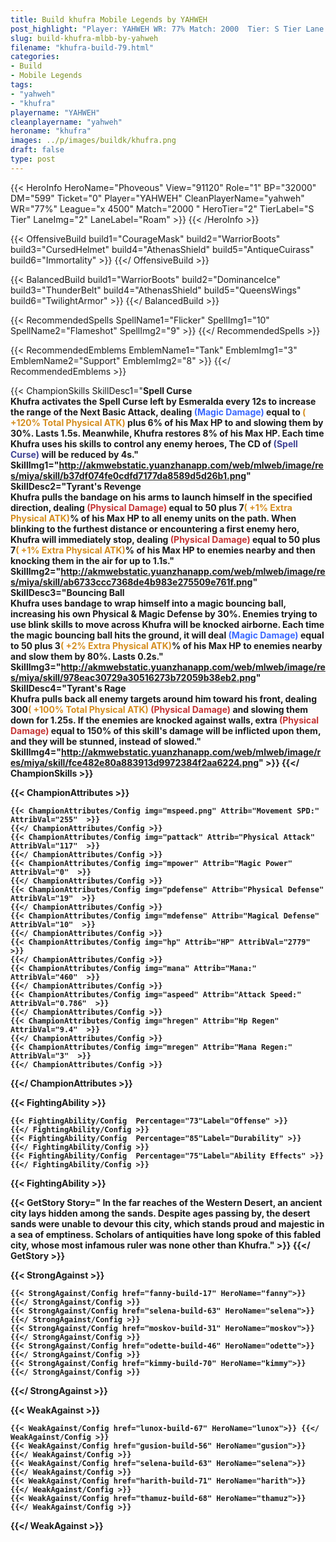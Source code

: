 ```yaml
---
title: Build khufra Mobile Legends by YAHWEH
post_highlight: "Player: YAHWEH WR: 77% Match: 2000  Tier: S Tier Lane: Roam"
slug: build-khufra-mlbb-by-yahweh
filename: "khufra-build-79.html"
categories: 
- Build 
- Mobile Legends
tags: 
- "yahweh"
- "khufra"
playername: "YAHWEH"
cleanplayername: "yahweh"
heroname: "khufra"
images: ../p/images/buildk/khufra.png
draft: false
type: post
---
```


{{< HeroInfo HeroName="Phoveous" View="91120" Role="1" BP="32000" DM="599" Ticket="0" Player="YAHWEH" CleanPlayerName="yahweh" WR="77%" League="x 4500" Match="2000 " HeroTier="2" TierLabel="S Tier" LaneImg="2" LaneLabel="Roam" >}} {{< /HeroInfo >}}
 
{{< OffensiveBuild build1="CourageMask"  build2="WarriorBoots" build3="CursedHelmet" build4="AthenasShield" build5="AntiqueCuirass" build6="Immortality" >}} {{</ OffensiveBuild >}}  

{{< BalancedBuild build1="WarriorBoots"  build2="DominanceIce" build3="ThunderBelt" build4="AthenasShield" build5="QueensWings" build6="TwilightArmor" >}} {{</ BalancedBuild >}}  

{{< RecommendedSpells SpellName1="Flicker" SpellImg1="10" SpellName2="Flameshot" SpellImg2="9" >}} {{</ RecommendedSpells >}}   

{{< RecommendedEmblems EmblemName1="Tank" EmblemImg1="3" EmblemName2="Support" EmblemImg2="8" >}} {{</ RecommendedEmblems >}}   

{{< ChampionSkills SkillDesc1="<b>Spell Curse<br>Khufra activates the Spell Curse left by Esmeralda every 12s to increase the range of the Next Basic Attack, dealing <font color='#3B69FF'>(Magic Damage)</font> equal to <font color='#D58E1F'>( +120% Total Physical ATK)</font> plus 6% of his Max HP to and slowing them by 30%. Lasts 1.5s. Meanwhile, Khufra restores 8% of his Max HP. Each time Khufra uses his skills to control any enemy heroes, The CD of <font color='#404495'>(Spell Curse)</font> will be reduced by 4s." SkillImg1="http://akmwebstatic.yuanzhanapp.com/web/mlweb/image/res/miya/skill/b37df074fe0cdfd7177da8589d5d26b1.png"  SkillDesc2="<b>Tyrant's Revenge<br>Khufra pulls the bandage on his arms to launch himself in the specified direction, dealing <font color='#C53535'>(Physical Damage)</font> equal to 50 plus 7<font color='#D58E1F'>( +1% Extra Physical ATK)</font>% of his Max HP to all enemy units on the path. When blinking to the furthest distance or encountering a first enemy hero, Khufra will immediately stop, dealing <font color='#C53535'>(Physical Damage)</font> equal to 50 plus 7<font color='#D58E1F'>( +1% Extra Physical ATK)</font>% of his Max HP to enemies nearby and then knocking them in the air for up to 1.1s." SkillImg2="http://akmwebstatic.yuanzhanapp.com/web/mlweb/image/res/miya/skill/ab6733ccc7368de4b983e275509e761f.png"  SkillDesc3="<b>Bouncing Ball<br>Khufra uses bandage to wrap himself into a magic bouncing ball, increasing his own Physical &amp; Magic Defense by 30%. Enemies trying to use blink skills to move across Khufra will be knocked airborne. Each time the magic bouncing ball hits the ground, it will deal <font color='#3B69FF'>(Magic Damage)</font> equal to 50 plus 3<font color='#D58E1F'>( +2% Extra Physical ATK)</font>% of his Max HP to enemies nearby and slow them by 80%. Lasts 0.2s." SkillImg3="http://akmwebstatic.yuanzhanapp.com/web/mlweb/image/res/miya/skill/978eac30729a30516273b72059b38eb2.png"  SkillDesc4="<b>Tyrant's Rage<br>Khufra pulls back all enemy targets around him toward his front, dealing 300<font color='#D58E1F'>( +100% Total Physical ATK)</font> <font color='#C53535'>(Physical Damage)</font> and slowing them down for 1.25s. If the enemies are knocked against walls, extra <font color='#C53535'>(Physical Damage)</font> equal to 150% of this skill's damage will be inflicted upon them, and they will be stunned, instead of slowed." SkillImg4="http://akmwebstatic.yuanzhanapp.com/web/mlweb/image/res/miya/skill/fce482e80a883913d9972384f2aa6224.png"  >}} {{</ ChampionSkills >}}
	

{{< ChampionAttributes >}}

	{{< ChampionAttributes/Config img="mspeed.png" Attrib="Movement SPD:" AttribVal="255"  >}} 
	{{</ ChampionAttributes/Config >}}
	{{< ChampionAttributes/Config img="pattack" Attrib="Physical Attack" AttribVal="117"  >}} 
	{{</ ChampionAttributes/Config >}}
	{{< ChampionAttributes/Config img="mpower" Attrib="Magic Power" AttribVal="0"  >}} 
	{{</ ChampionAttributes/Config >}}
	{{< ChampionAttributes/Config img="pdefense" Attrib="Physical Defense" AttribVal="19"  >}} 
	{{</ ChampionAttributes/Config >}}
	{{< ChampionAttributes/Config img="mdefense" Attrib="Magical Defense" AttribVal="10"  >}} 
	{{</ ChampionAttributes/Config >}}
	{{< ChampionAttributes/Config img="hp" Attrib="HP" AttribVal="2779"  >}} 
	{{</ ChampionAttributes/Config >}}
	{{< ChampionAttributes/Config img="mana" Attrib="Mana:" AttribVal="460"  >}} 
	{{</ ChampionAttributes/Config >}}
	{{< ChampionAttributes/Config img="aspeed" Attrib="Attack Speed:" AttribVal="0.786"  >}} 
	{{</ ChampionAttributes/Config >}}
	{{< ChampionAttributes/Config img="hregen" Attrib="Hp Regen" AttribVal="9.4"  >}} 
	{{</ ChampionAttributes/Config >}}
	{{< ChampionAttributes/Config img="mregen" Attrib="Mana Regen:" AttribVal="3"  >}} 
	{{</ ChampionAttributes/Config >}}
	
	
{{</ ChampionAttributes >}}


{{< FightingAbility >}}

	{{< FightingAbility/Config  Percentage="73"Label="Offense" >}} 
	{{</ FightingAbility/Config >}}		
	{{< FightingAbility/Config  Percentage="85"Label="Durability" >}} 
	{{</ FightingAbility/Config >}}
	{{< FightingAbility/Config  Percentage="75"Label="Ability Effects" >}} 
	{{</ FightingAbility/Config >}}
	
{{< FightingAbility >}}

{{< GetStory Story=" In the far reaches of the Western Desert, an ancient city lays hidden among the sands. Despite ages passing by, the desert sands were unable to devour this city, which stands proud and majestic in a sea of emptiness. Scholars of antiquities have long spoke of this fabled city, whose most infamous ruler was none other than Khufra." >}}  {{</ GetStory >}}

{{< StrongAgainst >}}

	{{< StrongAgainst/Config href="fanny-build-17" HeroName="fanny">}} {{</ StrongAgainst/Config >}}
	{{< StrongAgainst/Config href="selena-build-63" HeroName="selena">}} {{</ StrongAgainst/Config >}}
	{{< StrongAgainst/Config href="moskov-build-31" HeroName="moskov">}} {{</ StrongAgainst/Config >}}
	{{< StrongAgainst/Config href="odette-build-46" HeroName="odette">}} {{</ StrongAgainst/Config >}}
	{{< StrongAgainst/Config href="kimmy-build-70" HeroName="kimmy">}} {{</ StrongAgainst/Config >}}
	
{{</ StrongAgainst >}}

{{< WeakAgainst >}}

	{{< WeakAgainst/Config href="lunox-build-67" HeroName="lunox">}} {{</ WeakAgainst/Config >}}
	{{< WeakAgainst/Config href="gusion-build-56" HeroName="gusion">}} {{</ WeakAgainst/Config >}}
	{{< WeakAgainst/Config href="selena-build-63" HeroName="selena">}} {{</ WeakAgainst/Config >}}
	{{< WeakAgainst/Config href="harith-build-71" HeroName="harith">}} {{</ WeakAgainst/Config >}}
	{{< WeakAgainst/Config href="thamuz-build-68" HeroName="thamuz">}} {{</ WeakAgainst/Config >}}
	
{{</ WeakAgainst >}}
